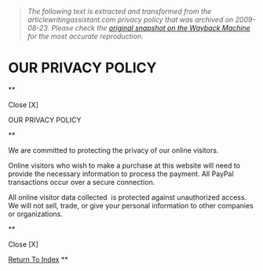 > *The following text is extracted and transformed from the articlewritingassistant.com privacy policy that was archived on 2009-08-23. Please check the [original snapshot on the Wayback Machine](https://web.archive.org/web/20090823002750id_/http%3A//articlewritingassistant.com/privacy.php) for the most accurate reproduction.*

# OUR PRIVACY POLICY

**

Close [X]

OUR PRIVACY POLICY

**

We are committed to protecting the privacy of our online visitors. 

Online visitors who wish to make a purchase at this website will need to provide the necessary information to process the payment. All PayPal transactions occur over a secure connection.

All online visitor data collected  is protected against unauthorized access. We will not sell, trade, or give your personal information to other companies or organizations.

**

Close [X]

[Return To Index](https://web.archive.org/) **
